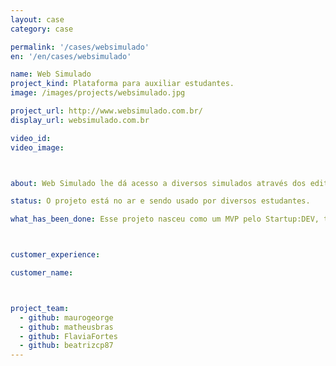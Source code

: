 ```yaml
---
layout: case
category: case

permalink: '/cases/websimulado'
en: '/en/cases/websimulado'

name: Web Simulado
project_kind: Plataforma para auxiliar estudantes.
image: /images/projects/websimulado.jpg

project_url: http://www.websimulado.com.br/
display_url: websimulado.com.br

video_id:
video_image:



about: Web Simulado lhe dá acesso a diversos simulados através dos editoriais lançados sobre provas e concursos. E ainda, marca o seu tempo de prova, estipula seu ranking entre os concorrentes e indica quais matérias/pontos você deverá se dedicar mais para conseguir uma melhor nota.

status: O projeto está no ar e sendo usado por diversos estudantes.

what_has_been_done: Esse projeto nasceu como um MVP pelo Startup:DEV, teve seu desenvolvimento continuado, e hoje está concluído. É um bom exemplo de alguém que lançou sua ideia com a gente e escolheu manter seu projeto nas mãos dos nossos profissionais.



customer_experience:

customer_name:



project_team:
  - github: maurogeorge
  - github: matheusbras
  - github: FlaviaFortes
  - github: beatrizcp87
---
```

